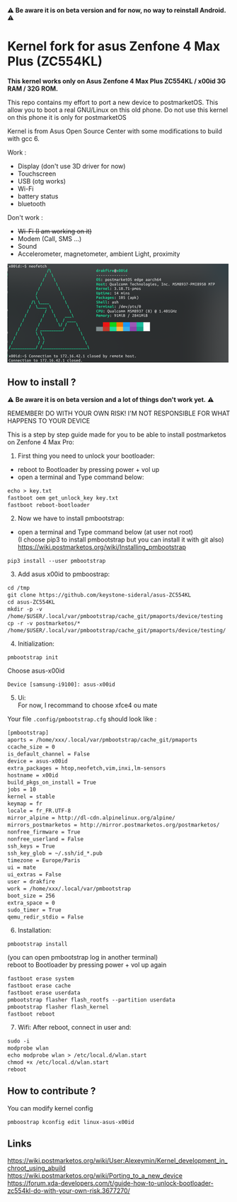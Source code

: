 &#9888; __Be aware it is on beta version and for now, no way to reinstall Android.__ &#9888;  
# Kernel fork for asus Zenfone 4 Max Plus (ZC554KL)
**This kernel works only on Asus Zenfone 4 Max Plus ZC554KL / x00id 3G RAM / 32G ROM.**   

This repo contains my effort to port a new device to postmarketOS. This allow you to boot a real GNU/Linux on this old phone.
Do not use this kernel on this phone it is only for postmarketOS

Kernel is from Asus Open Source Center with some modifications to build with gcc 6.  

Work :  
* Display (don't use 3D driver for now)
* Touchscreen
* USB (otg works)  
* Wi-Fi  
* battery status  
* bluetooth  


Don't work :  
* ~~Wi-Fi (I am working on it)~~  
* Modem (Call, SMS ...)  
* Sound  
* Accelerometer, magnetometer, ambient Light, proximity

![Screenshot](postmarketos/images/Screenshot_20220707_180606-resize.png)

## How to install ?

&#9888; __Be aware it is on beta version and a lot of things don't work yet.__ &#9888;  

REMEMBER! DO WITH YOUR OWN RISK! I'M NOT RESPONSIBLE FOR WHAT HAPPENS TO YOUR DEVICE 

This is a step by step guide made for you to be able to install postmarketos on Zenfone 4 Max Pro:  
1. First thing you need to unlock your bootloader:
* reboot to Bootloader by pressing power + vol up    
* open a terminal and Type command below:  
```
echo > key.txt   
fastboot oem get_unlock_key key.txt  
fastboot reboot-bootloader   
```
2. Now we have to install pmbootstrap:
* open a terminal and Type command below (at user not root)     
(I choose pip3 to install pmbootstrap but you can install it with git also)  
https://wiki.postmarketos.org/wiki/Installing_pmbootstrap  
```
pip3 install --user pmbootstrap  

```
3. Add asus x00id to pmboostrap:
```
cd /tmp  
git clone https://github.com/keystone-sideral/asus-ZC554KL  
cd asus-ZC554KL  
mkdir -p -v /home/$USER/.local/var/pmbootstrap/cache_git/pmaports/device/testing  
cp -r -v postmarketos/* /home/$USER/.local/var/pmbootstrap/cache_git/pmaports/device/testing/  
```
4. Initialization:  
```
pmbootstrap init  
```
Choose asus-x00id 
```
Device [samsung-i9100]: asus-x00id

```
5. Ui:  
For now, I recommand to choose xfce4 ou mate

Your file ```.config/pmbootstrap.cfg``` should look like :
```
[pmbootstrap]
aports = /home/xxx/.local/var/pmbootstrap/cache_git/pmaports
ccache_size = 0
is_default_channel = False
device = asus-x00id
extra_packages = htop,neofetch,vim,inxi,lm-sensors
hostname = x00id
build_pkgs_on_install = True
jobs = 10
kernel = stable
keymap = fr
locale = fr_FR.UTF-8
mirror_alpine = http://dl-cdn.alpinelinux.org/alpine/
mirrors_postmarketos = http://mirror.postmarketos.org/postmarketos/
nonfree_firmware = True
nonfree_userland = False
ssh_keys = True
ssh_key_glob = ~/.ssh/id_*.pub
timezone = Europe/Paris
ui = mate
ui_extras = False
user = drakfire
work = /home/xxx/.local/var/pmbootstrap
boot_size = 256
extra_space = 0
sudo_timer = True
qemu_redir_stdio = False
```
6. Installation:
```
pmbootstrap install
```
(you can open pmbootstrap log in another terminal)  
reboot to Bootloader by pressing power + vol up again
```  
fastboot erase system
fastboot erase cache
fastboot erase userdata
pmbootstrap flasher flash_rootfs --partition userdata  
pmbootstrap flasher flash_kernel
fastboot reboot
```   

7. Wifi:
After reboot, connect in user and:  
```  
sudo -i  
modprobe wlan  
echo modprobe wlan > /etc/local.d/wlan.start  
chmod +x /etc/local.d/wlan.start  
reboot  
```  

## How to contribute ?

You can modify kernel config 
```
pmboostrap kconfig edit linux-asus-x00id
```

## Links

https://wiki.postmarketos.org/wiki/User:Alexeymin/Kernel_development_in_chroot_using_abuild  
https://wiki.postmarketos.org/wiki/Porting_to_a_new_device  
https://forum.xda-developers.com/t/guide-how-to-unlock-bootloader-zc554kl-do-with-your-own-risk.3677270/


